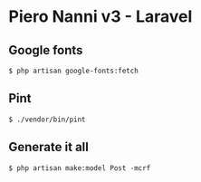 # Piero Nanni v3 - Laravel 

## Google fonts
    $ php artisan google-fonts:fetch


## Pint
    $ ./vendor/bin/pint

## Generate it all
    $ php artisan make:model Post -mcrf